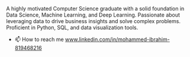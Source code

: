 A highly motivated Computer Science graduate with a solid foundation in Data Science, Machine Learning, and Deep Learning. Passionate about leveraging data to drive business insights and solve complex problems. Proficient in Python, SQL, and data visualization tools. 
- 📫 How to reach me www.linkedin.com/in/mohammed-ibrahim-819468216


<!---
MuhamedIbraHim7/MuhamedIbraHim7 is a ✨ special ✨ repository because its `README.md` (this file) appears on your GitHub profile.
You can click the Preview link to take a look at your changes.
--->
